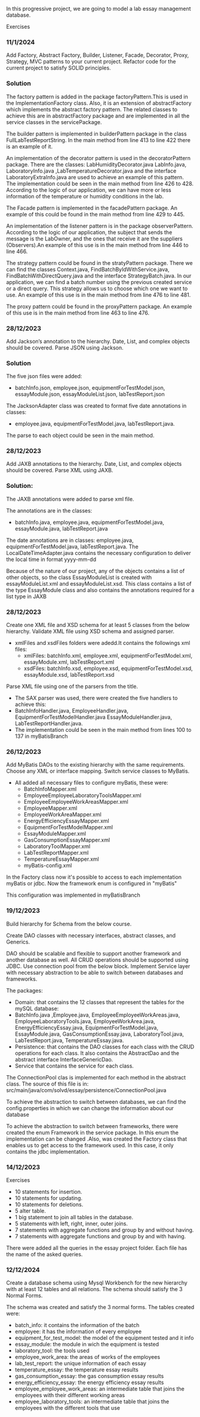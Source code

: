 
In this progressive project, we are going to model a lab essay
 management database.

Exercises 
### 11/1/2024
Add Factory, Abstract Factory, Builder, Listener, Facade, Decorator, 
Proxy, Strategy, MVC patterns to your current project.
Refactor code for the current project to satisfy SOLID principles.

### Solution
The factory pattern is added in the package factoryPattern.This is used in the ImplementationFactory class.
Also, it is an extension of abstractFactory which implements the abstract factory pattern. 
The related classes to achieve this are in abstractFactory package and are implemented in all the service
classes in the servicePackage.

The builder pattern is implemented in builderPattern package in the class FullLabTestReportString. 
In the main method from line 413 to line 422 there is an example of it.

An implementation of the decorator pattern is used in the decoratorPattern package. There are the classes: LabHumidityDecorator.java
LabInfo.java, LaboratoryInfo.java ,LabTemperatureDecorator.java and the interface LaboratoryExtraInfo.java
are used to achieve an example of this pattern. The implementation could be seen in the main method from line
426 to 428. According to the logic of our application, we can have more or less information of the
temperature or humidity conditions in the lab.

The Facade pattern is implemented in the facadePattern package. An example of this could be found in the
main method from line 429 to 445.

An implementation of the listener pattern is in the package observerPattern. 
According to the logic of our application, the subject that sends the message is the LabOwner, and the ones
that receive it are the suppliers (Observers).An example of this use is in the main method 
from line 446 to line 466.

The strategy pattern could be found in the stratyPattern package. There we can find 
the classes Context.java, FindBatchByIdWithService.java, FindBatchWithDirectQuery.java 
and the interface StrategyBatch.java. In our application, we can find a batch number using
the previous created service or a direct query. This strategy allows us to choose which one 
we want to use. An example of this use is in the main method
from line 476 to line 481.

The proxy pattern could be found in the proxyPattern package.
An example of this use is in the main method from line 463 to line 476.

### 28/12/2023
Add Jackson’s annotation to the hierarchy. Date, List, and complex objects should be covered.
Parse JSON using Jackson.

### Solution
The five json files were added:
* batchInfo.json, employee.json, equipmentForTestModel.json, essayModule.json,
essayModuleList.json, labTestReport.json

The JacksonAdapter class was created to format five date annotations in classes:
* employee.java, equipmentForTestModel.java, labTestReport.java.

The parse to each object could be seen in the main method.

### 28/12/2023
Add JAXB annotations to the hierarchy.
Date, List, and complex objects should be covered.
Parse XML using JAXB.

### Solution:
The JAXB annotations were added to parse xml file.

The annotations are in the classes:
* batchInfo.java, employee.java, equipmentForTestModel.java, essayModule.java, 
labTestReport.java

The date annotations are in classes:
employee.java, equipmentForTestModel.java, labTestReport.java.
The LocalDateTimeAdapter.java contains the necessary configuration to deliver
the local time in format yyyy-mm-dd

Because of the nature of our project, any of the objects contains a list of other objects, 
so the class EssayModuleList is created with essayModuleList.xml
and essayModuleList.xsd.
This class contains a list of the type EssayModule class 
and also contains the annotations required for a list type in JAXB

### 28/12/2023
Create one XML file and XSD schema for at least 5 classes from the below hierarchy.
Validate XML file using XSD schema and assigned parser.

* xmlFiles and xsdFiles folders were adedd.It contains the followings xml files:
  * xmlFiles: batchInfo.xml, employee.xml, equipmentForTestModel.xml, essayModule.xml, labTestReport.xml
  * xsdFiles: batchInfo.xsd, employee.xsd, equipmentForTestModel.xsd, essayModule.xsd, labTestReport.xsd

Parse XML file using one of the parsers from the title.

* The SAX parser was used, there were created the five handlers to achieve this:
* BatchInfoHandler.java, EmployeeHandler.java, EquipmentForTestModelHandler.java
  EssayModuleHandler.java, LabTestReportHandler.java.
* The implementation could be seen in the main method from lines 100 to 137 in myBatisBranch

### 26/12/2023
Add MyBatis DAOs to the existing hierarchy with the same requirements. Choose any XML or interface mapping.
Switch service classes to MyBatis.

* All added all necessary files to configure myBatis, these were:
    * BatchInfoMapper.xml
    * EmployeeEmployeeLaboratoryToolsMapper.xml
    * EmployeeEmployeeWorkAreasMapper.xml
    * EmployeeMapper.xml
    * EmployeeWorkAreaMapper.xml
    * EnergyEfficiencyEssayMapper.xml
    * EquipmentForTestModelMapper.xml
    * EssayModuleMapper.xml
    * GasConsumptionEssayMapper.xml
    * LaboratoryToolMapper.xml
    * LabTestReportMapper.xml
    * TemperatureEssayMapper.xml
    * myBatis-config.xml

In the Factory class now it's possible to access to each implementation myBatis or jdbc.
Now the framework enum is configured in "myBatis"

  This configuration was implemented in myBatisBranch

### 19/12/2023
Build hierarchy for Schema from the below course.

Create DAO classes with necessary interfaces, abstract classes, and Generics.

DAO should be scalable and flexible to support another framework and another database as well. All CRUD operations should be supported using JDBC. Use connection pool from the below block.
Implement Service layer with necessary abstraction to be able to switch between databases and frameworks.

The packages:
* Domain: that contains the 12 classes that represent the tables for the mySQL database:
* BatchInfo.java ,Employee.java, EmployeeEmployeeWorkAreas.java, EmployeeLaboratoryTools.java,
  EmployeeWorkArea.java, EnergyEfficiencyEssay.java,
  EquipmentForTestModel.java, EssayModule.java, GasConsumptionEssay.java,
  LaboratoryTool.java, LabTestReport.java, TemperatureEssay.java.
* Persistence: that contains the DAO classes for each class with the CRUD operations for each class.
  It also contains the AbstractDao and the abstract interface InterfaceGenericDao.
* Service that contains the service for each class.

The ConnectionPool clas is implemented for each method in the abstract class. The source of this file is in:
src/main/java/com/solvd/essay/persistence/ConnectionPool.java

To achieve the abstraction to switch between databases, we can find the config.properties in which we can change the
information about our database

To achieve the abstraction to switch between frameworks, there were created the enum Framework in the service package.
In this enum the implementation can be changed .Also, was created the Factory class that enables us to get access to
the framework used.
In this case, it only contains the jdbc implementation.

### 14/12/2023

Exercises

* 10 statements for insertion.
* 10 statements for updating.
* 10 statements for deletions.
* 5 alter table.
* 1 big statement to join all tables in the database.
* 5 statements with left, right, inner, outer joins.
* 7 statements with aggregate functions and group by and without having.
* 7 statements with aggregate functions and group by and with having.

There were added all the queries in the essay project folder. Each file
has the name of the asked queries.


### 12/12/2024

Create a database schema using Mysql Workbench for the
new hierarchy with at least 12 tables and all relations.
The schema should satisfy the 3 Normal Forms.

The schema was created and satisfy the 3 normal forms.
The tables created were:
* batch_info: it contains the information of the batch
* employee: it has the information of every employee
* equipment_for_test_model: the model of the equipment tested and it info
* essay_module: the module in wich the equipment is tested
* laboratory_tool: the tools used
* employee_work_area: the areas of works of the employees
* lab_test_report: the unique information of each essay
* temperature_essay: the temperature essay results
* gas_consumption_essay: the gas consumption essay results
* energy_efficiency_essay: the energy efficiency essay results
* employee_employee_work_areas: an intermediate table that joins
  the employees with their different working areas
* employee_laboratory_tools: an intermediate table that joins
  the employees with the different tools that use

